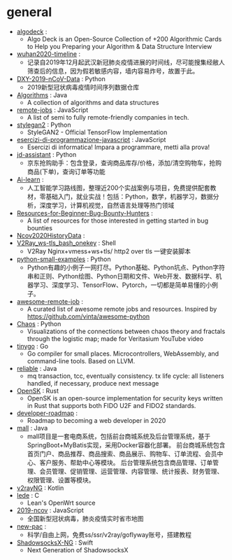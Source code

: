 # general
- [algodeck](https://github.com/teivah/algodeck) : 
  - Algo Deck is an Open-Source Collection of +200 Algorithmic Cards to Help you Preparing your Algorithm & Data Structure Interview
- [wuhan2020-timeline](https://github.com/Pratitya/wuhan2020-timeline) : 
  - 记录自2019年12月起武汉新冠肺炎疫情进展的时间线，尽可能搜集经敝人筛查后的信息，因为假若敏感内容，墙内容易炸号，故置于此。
- [DXY-2019-nCoV-Data](https://github.com/BlankerL/DXY-2019-nCoV-Data) : Python
  - 2019新型冠状病毒疫情时间序列数据仓库
- [Algorithms](https://github.com/williamfiset/Algorithms) : Java
  - A collection of algorithms and data structures
- [remote-jobs](https://github.com/remoteintech/remote-jobs) : JavaScript
  - A list of semi to fully remote-friendly companies in tech.
- [stylegan2](https://github.com/NVlabs/stylegan2) : Python
  - StyleGAN2 - Official TensorFlow Implementation
- [esercizi-di-programmazione-javascript](https://github.com/AlbertoOlla/esercizi-di-programmazione-javascript) : JavaScript
  - Esercizi di informatica! Impara a programmare, metti alla prova!
- [jd-assistant](https://github.com/tychxn/jd-assistant) : Python
  - 京东抢购助手：包含登录，查询商品库存/价格，添加/清空购物车，抢购商品(下单)，查询订单等功能
- [Ai-learn](https://github.com/tangyudi/Ai-learn) : 
  - 人工智能学习路线图，整理近200个实战案例与项目，免费提供配套教材，零基础入门，就业实战！包括：Python，数学，机器学习，数据分析，深度学习，计算机视觉，自然语言处理等热门领域
- [Resources-for-Beginner-Bug-Bounty-Hunters](https://github.com/nahamsec/Resources-for-Beginner-Bug-Bounty-Hunters) : 
  - A list of resources for those interested in getting started in bug bounties
- [Ncov2020HistoryData](https://github.com/norratek/Ncov2020HistoryData) : 
- [V2Ray_ws-tls_bash_onekey](https://github.com/wulabing/V2Ray_ws-tls_bash_onekey) : Shell
  - V2Ray Nginx+vmess+ws+tls/ http2 over tls 一键安装脚本
- [python-small-examples](https://github.com/jackzhenguo/python-small-examples) : Python
  - Python有趣的小例子一网打尽。Python基础、Python坑点、Python字符串和正则、Python绘图、Python日期和文件、Web开发、数据科学、机器学习、深度学习、TensorFlow、Pytorch，一切都是简单易懂的小例子。
- [awesome-remote-job](https://github.com/lukasz-madon/awesome-remote-job) : 
  - A curated list of awesome remote jobs and resources. Inspired by https://github.com/vinta/awesome-python
- [Chaos](https://github.com/jonnyhyman/Chaos) : Python
  - Visualizations of the connections between chaos theory and fractals through the logistic map; made for Veritasium YouTube video
- [tinygo](https://github.com/tinygo-org/tinygo) : Go
  - Go compiler for small places. Microcontrollers, WebAssembly, and command-line tools. Based on LLVM.
- [reliable](https://github.com/x-ream/reliable) : Java
  - mq transaction, tcc, eventually consistency. tx life cycle: all listeners handled, if necessary, produce next message
- [OpenSK](https://github.com/google/OpenSK) : Rust
  - OpenSK is an open-source implementation for security keys written in Rust that supports both FIDO U2F and FIDO2 standards.
- [developer-roadmap](https://github.com/kamranahmedse/developer-roadmap) : 
  - Roadmap to becoming a web developer in 2020
- [mall](https://github.com/macrozheng/mall) : Java
  - mall项目是一套电商系统，包括前台商城系统及后台管理系统，基于SpringBoot+MyBatis实现，采用Docker容器化部署。 前台商城系统包含首页门户、商品推荐、商品搜索、商品展示、购物车、订单流程、会员中心、客户服务、帮助中心等模块。 后台管理系统包含商品管理、订单管理、会员管理、促销管理、运营管理、内容管理、统计报表、财务管理、权限管理、设置等模块。
- [v2rayNG](https://github.com/2dust/v2rayNG) : Kotlin
- [lede](https://github.com/coolsnowwolf/lede) : C
  - Lean's OpenWrt source
- [2019-ncov](https://github.com/shfshanyue/2019-ncov) : JavaScript
  - 全国新型冠状病毒，肺炎疫情实时省市地图
- [new-pac](https://github.com/Alvin9999/new-pac) : 
  - 科学/自由上网，免费ss/ssr/v2ray/goflyway账号，搭建教程
- [ShadowsocksX-NG](https://github.com/shadowsocks/ShadowsocksX-NG) : Swift
  - Next Generation of ShadowsocksX
